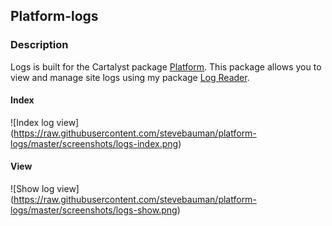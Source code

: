 ## Platform-logs

### Description

Logs is built for the Cartalyst package [Platform](https://cartalyst.com/manual/platform/3.0). This package
allows you to view and manage site logs using my package [Log Reader](https://github.com/stevebauman/log-reader).

#### Index

![Index log view]
(https://raw.githubusercontent.com/stevebauman/platform-logs/master/screenshots/logs-index.png)

#### View

![Show log view]
(https://raw.githubusercontent.com/stevebauman/platform-logs/master/screenshots/logs-show.png)
